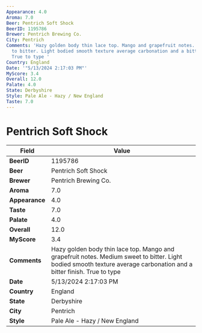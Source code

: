 ```yaml
---
Appearance: 4.0
Aroma: 7.0
Beer: Pentrich Soft Shock
BeerID: 1195786
Brewer: Pentrich Brewing Co.
City: Pentrich
Comments: 'Hazy golden body thin lace top. Mango and grapefruit notes. Medium sweet
  to bitter. Light bodied smooth texture average carbonation and a bitter finish.
  True to type '
Country: England
Date: '"5/13/2024 2:17:03 PM"'
MyScore: 3.4
Overall: 12.0
Palate: 4.0
State: Derbyshire
Style: Pale Ale - Hazy / New England
Taste: 7.0
---
```


# Pentrich Soft Shock

| Field         | Value |
|---------------|-------|
| **BeerID** | 1195786 |
| **Beer** | Pentrich Soft Shock |
| **Brewer** | Pentrich Brewing Co. |
| **Aroma** | 7.0 |
| **Appearance** | 4.0 |
| **Taste** | 7.0 |
| **Palate** | 4.0 |
| **Overall** | 12.0 |
| **MyScore** | 3.4 |
| **Comments** | Hazy golden body thin lace top. Mango and grapefruit notes. Medium sweet to bitter. Light bodied smooth texture average carbonation and a bitter finish. True to type  |
| **Date** | 5/13/2024 2:17:03 PM |
| **Country** | England |
| **State** | Derbyshire |
| **City** | Pentrich |
| **Style** | Pale Ale - Hazy / New England |
